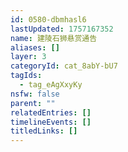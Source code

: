 ```yaml
---
id: 0580-dbmhasl6
lastUpdated: 1757167352
name: 建陵石狮悬赏通告
aliases: []
layer: 3
categoryId: cat_8abY-bU7
tagIds:
  - tag_eAgXxyKy
nsfw: false
parent: ""
relatedEntries: []
timelineEvents: []
titledLinks: []
---
```


